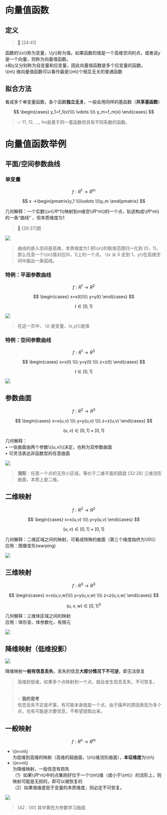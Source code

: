 # 向量值函数

## 定义

> &#x1F50E; [24:41]

函数的\\(x\\)称为变量，\\(y\\)称为值。如果函数的值是一个高维空间的点，或者说y是一个向量，则称为向量值函数。  
x和y又分别称为自变量和应变量，因此向量值函数是多个应变量的函数。  
\\(m\\) 维向量值函数可以看作最是\\(m\\)个相互无关的普通函数   

## 拟合方法

看成多个单变量函数，各个函数**独立无关**，一般会用同样的基函数（**共享基函数**）     

$$
\begin{cases}
 y_1=f_1(x)\\\\
\vdots  \\\\
y_m=f_m(x)
\end{cases}
$$

> &#x2705; f1, f2, ..., fm是基于同一基函数但具有不同系数的函数。  

# 向量值函数举例

## 平面/空间参数曲线

### 单变量

$$
f:R^1 → R^m 
$$ 

$$
x →\begin{pmatrix}y_1
 \\\\\vdots 
 \\\\y_m
\end{pmatrix}
$$


几何解释：一个实数\\(𝑥∈𝑅^1\\)映射到𝑚维空\\(𝑅^m\\)的一个点，轨迹构成\\(𝑅^m\\)的一条“曲线” ，但本质维度为1   


> &#x1F50E; [26:37]图


![](../assets/向量-1.png)  

> 曲线的嵌入空间是高维，本质维度为1
> 把\\(x\\)的取值范围归一化到 [0，1]，那么任意一个\\(x\\)值对应[0，1]上的一个点。
\\(x 从 0 走到 1，y\\)在高维空间中画出一条弧线。

### 特例：平面参数曲线

$$
f:R^1 → R^2 
$$ 

$$
\begin{cases}
 x=x(t)\\\\
y=y(t)
\end{cases}
$$

$$
t\in [0,1]
$$

![](../assets/向量-2.png) 

> 在这一页中， \\(t 是变量，(x,y)\\)是值　　

### 特例：空间参数曲线

$$
f:R^1 → R^3 
$$ 


$$
\begin{cases}
 x=x(t) \\\\
y=y(t)  \\\\
z=z(t)
\end{cases}
$$

$$
t\in [0,1]
$$


![](../assets/向量-3.png)   

## 参数曲面

$$
f:R^2 → R^3 
$$ 

$$
\begin{cases}
 x=x(u,v) \\\\
y=y(u,v)  \\\\
z=z(u,v)
\end{cases}
$$

$$
(u,v)\in [0,1]\times [0,1]
$$

几何解释：    
• 一张曲面由两个参数\\((u,v)\\)决定，也称为双参数曲面       
• 可灵活表达非函数型的任意曲面     

![](../assets/向量-4.png)   

> **流形**：任意一个点的无穷小区域，等价于二维平面的圆盘
> [32:28] 三维流形曲面，本质上是二维。    


## 二维映射

$$
f:R^2 → R^2 
$$ 

$$
\begin{cases}
 x=x(u,v) \\\\
y=y(u,v)
\end{cases}
$$



$$
(u,v)\in [0,1]\times [0,1]
$$

几何解释：二维区域之间的映射，可看成特殊的曲面（第三个维度始终为\\(0\\)）      
应用：图像变形(warping)     

![](../assets/向量-5.png)  

## 三维映射   


$$
f:R^3 → R^3 
$$ 


$$
\begin{cases}
 x=x(u,v,w)\\\\
y=y(u,v,w)  \\\\
z=z(u,v,w)
\end{cases}
$$

$$
(u,v,w)\in [0,1]^3
$$

几何解释：三维体区域之间的映射    
应用：体形变、体参数化、有限元    

![](../assets/向量-6.png)   

## 降维映射（低维投影）   

![](../assets/向量-7.png)   

降维映射**一般有信息丢失**，丢失的信息**大部分情况下不可逆**，即无法恢复    

> 高维到低维，如果多个点映射到一个点，就会发生信息丢失，不可恢复。  　　　

> &#x1F4A1; **我的思考**  
> 信息丢失不定是坏事，有可能本身就是一个点，由于躁声的原因表现为多个点，也有可能是次要信息，不希望提取出­来。   


## 一般映射   

$$
f:R^n → R^m 
$$ 

* \\(n<m\\)  
为低维到高维的映射（高维的超曲面，\\(n\\)维流形曲面），**本征维度**为\\(n\\)   
* \\(n>m\\)  
为降维映射，一般信息有损失   
（1）如果\\(𝑅^n\\)中的点集刚好位于一个\\(𝑚\\)维（或小于\\(𝑚\\)）的流形上，则映射可能是无损的，即可以被恢复的    
（2）如果值维度低于变量的本质维度，则必定不可恢复。      

![](../assets/向量-8.png)   

> [42：00] 其中黄色为参数学习曲面

